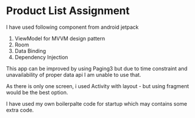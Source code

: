# Product List Assignment
I have used following component from android jetpack

1. ViewModel for MVVM design pattern
2. Room
3. Data Binding
4. Dependency Injection

This app can be improved by using Paging3 but due to time constraint and unavailability of proper data api I am unable to use that.

As there is only one screen, i used Activity with layout - but using fragment would be the best option.

I have used my own boilerpalte code for startup which may contains some extra code.



